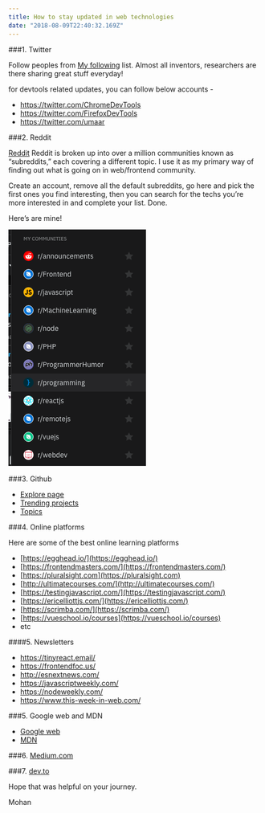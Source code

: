 ```yaml
---
title: How to stay updated in web technologies
date: "2018-08-09T22:40:32.169Z"
---
```


###1. Twitter

Follow peoples from [My following](https://mobile.twitter.com/mohandere/following) list. Almost all inventors, researchers are there sharing great stuff everyday!

for devtools related updates, you can follow below accounts -

- https://twitter.com/ChromeDevTools
- https://twitter.com/FirefoxDevTools
- https://twitter.com/umaar

###2. Reddit

[Reddit](https://www.reddit.com) Reddit is broken up into over a million communities known as “subreddits,” each covering a different topic. I use it as my primary way of finding out what is going on in web/frontend community.

Create an account, remove all the default subreddits, go here and pick the first ones you find interesting, then you can search for the techs you’re more interested in and complete your list. Done.

Here’s are mine!

![My sub-reddits](./sub-reddits.png)

###3. Github

- [Explore page](https://github.com/explore)
- [Trending projects](https://github.com/trending)
- [Topics](https://github.com/topics)


###4. Online platforms

Here are some of the best online learning platforms

- [https://egghead.io/](https://egghead.io/)
- [https://frontendmasters.com/](https://frontendmasters.com/)
- [https://pluralsight.com](https://pluralsight.com)
- [http://ultimatecourses.com/](http://ultimatecourses.com/)
- [https://testingjavascript.com/](https://testingjavascript.com/)
- [https://ericelliottjs.com/](https://ericelliottjs.com/)
- [https://scrimba.com/](https://scrimba.com/)
- [https://vueschool.io/courses](https://vueschool.io/courses)
- etc

####5. Newsletters

- https://tinyreact.email/
- https://frontendfoc.us/
- http://esnextnews.com/
- https://javascriptweekly.com/
- https://nodeweekly.com/
- https://www.this-week-in-web.com/


###5. Google web and MDN 
- [Google web](https://developers.google.com/web)
- [MDN](https://developer.mozilla.org/en-US/)

###6. [Medium.com](https://medium.com)

###7. [dev.to](https://dev.to)



Hope that was helpful on your journey.

Mohan